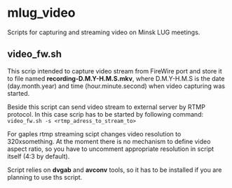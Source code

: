 mlug_video
==========

Scripts for capturing and streaming video on Minsk LUG meetings.

## video_fw.sh 
This scrip intended to capture video stream from FireWire port and store it to file named **recording-D.M.Y-H.M.S.mkv**, where D.M.Y-H.M.S is the date (day.month.year) and time (hour.minute.second) when video capturing was started.

Beside this script can send video stream to external server by RTMP protocol. In this case scrip has to be started by following command:  
`video_fw.sh -s <rtmp_adress_to_stream_to>`

For gaples rtmp streaming scipt changes video resolution to 320xsomething. At the moment there is no mechanism to define video aspect ratio, so you have to uncomment appropriate resolution in script itself (4:3 by default).

Script relies on **dvgab** and **avconv** tools, so it has to be installed if you are planning to use ths script.
